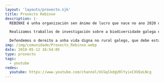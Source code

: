 ```yaml
---
layout: 'layouts/proxecto.njk'
title: Proxecto Rebinxe
description: |-
  REBINXE é unha organización sen ánimo de lucro que nace no ano 2020 da man de profesorado e alumnado do IES San Rosendo de Mondoñedo. Supón a continuidade fóra das aulas dun proxecto de educación ambiental que comezou no 2017. REBINXE é o acrónimo de Recuperación da Biodiversidade na Xeografía Rural, e ao mesmo tempo significa rebeldía, porque cremos que cómpre rebelarse contra a destrución do noso patrimonio natural e paisaxístico e loitar por un rural con futuro da man da xuventude.

  Realizamos traballos de investigación sobre a biodiversidade galega e accións de divulgación e conservación da natureza. A nosa filosofía é a de involucrar á veciñanza do rural, especialmente aos máis novos, na conservación do medio e das especies ligadas á actividade agrícola e gandeira.

  Defendemos o dereito a unha vida digna no rural galego, que debe estar dotado de servizos, garantir a diversidade económica e potenciar as actividades agrogandeiras respectuosas co medio.
img: /img/comunidade/Proxecto_Rebinxe.webp
date: 2018-05-12 16:54:05
type: proxecto
tags:
  - youtube
redes:
  youtube: https://www.youtube.com/channel/UCGqlkdgU9lYyixCXVEeLNcg
---
```

